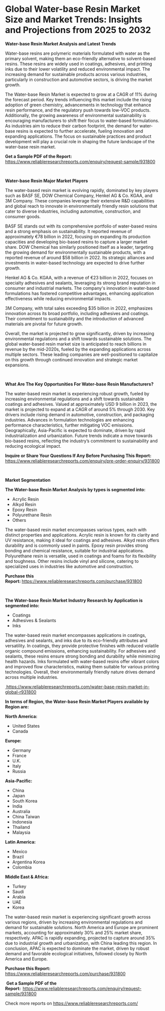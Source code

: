 <p><h1>Global Water-base Resin Market Size and Market Trends: Insights and Projections from 2025 to 2032</h1></p><p><strong>Water-base Resin Market Analysis and Latest Trends</strong></p>
<p><p>Water-base resins are polymeric materials formulated with water as the primary solvent, making them an eco-friendly alternative to solvent-based resins. These resins are widely used in coatings, adhesives, and printing inks due to their lower volatility and reduced environmental impact. The increasing demand for sustainable products across various industries, particularly in construction and automotive sectors, is driving the market growth.</p><p>The Water-base Resin Market is expected to grow at a CAGR of 11% during the forecast period. Key trends influencing this market include the rising adoption of green chemistry, advancements in technology that enhance resin performance, and the regulatory push towards low-VOC products. Additionally, the growing awareness of environmental sustainability is encouraging manufacturers to shift their focus to water-based formulations. As industries aim to reduce their carbon footprint, the demand for water-base resins is expected to further accelerate, fueling innovation and expanding applications. The focus on sustainable practices and product development will play a crucial role in shaping the future landscape of the water-base resin market.</p></p>
<p><strong>Get a Sample PDF of the Report:&nbsp;</strong> <a href="https://www.reliableresearchreports.com/enquiry/request-sample/931800?utm_campaign=3110&utm_medium=2&utm_source=Github&utm_content=ia&utm_term=21032025&utm_id=water-base-resin">https://www.reliableresearchreports.com/enquiry/request-sample/931800</a></p>
<p>&nbsp;</p>
<p><strong>Water-base Resin Major Market Players</strong></p>
<p><p>The water-based resin market is evolving rapidly, dominated by key players such as BASF SE, DOW Chemical Company, Henkel AG & Co. KGAA, and 3M Company. These companies leverage their extensive R&D capabilities and global reach to innovate in environmentally friendly resin solutions that cater to diverse industries, including automotive, construction, and consumer goods.</p><p>BASF SE stands out with its comprehensive portfolio of water-based resins and a strong emphasis on sustainability. It reported revenue of approximately €78 billion in 2022, focusing on expanding its production capacities and developing bio-based resins to capture a larger market share. DOW Chemical has similarly positioned itself as a leader, targeting the growing demand for environmentally sustainable products, with a reported revenue of around $58 billion in 2022. Its strategic alliances and investments in water-based technology are expected to drive further growth.</p><p>Henkel AG & Co. KGAA, with a revenue of €23 billion in 2022, focuses on specialty adhesives and sealants, leveraging its strong brand reputation in consumer and industrial markets. The company's innovation in water-based formulations has fostered competitive advantages, enhancing application effectiveness while reducing environmental impacts.</p><p>3M Company, with total sales exceeding $35 billion in 2022, emphasizes innovation across its broad portfolio, including adhesives and coatings. Their commitment to sustainability and the introduction of advanced materials are pivotal for future growth.</p><p>Overall, the market is projected to grow significantly, driven by increasing environmental regulations and a shift towards sustainable solutions. The global water-based resin market size is anticipated to reach billions in revenue by the mid-2020s, fueled by the expanding applications across multiple sectors. These leading companies are well-positioned to capitalize on this growth through continued innovation and strategic market expansions.</p></p>
<p>&nbsp;</p>
<p><strong>What Are The Key Opportunities For Water-base Resin Manufacturers?</strong></p>
<p><p>The water-based resin market is experiencing robust growth, fueled by increasing environmental regulations and a shift towards sustainable coatings and adhesives. Valued at approximately USD 9 billion in 2023, the market is projected to expand at a CAGR of around 5% through 2030. Key drivers include rising demand in automotive, construction, and packaging industries. Advances in formulation technologies are enhancing performance characteristics, further mitigating VOC emissions. Geographically, Asia-Pacific is expected to dominate, driven by rapid industrialization and urbanization. Future trends indicate a move towards bio-based resins, reflecting the industry’s commitment to sustainability and reducing ecological impact.</p></p>
<p><strong>Inquire or Share Your Questions If Any Before Purchasing This Report:</strong> <a href="https://www.reliableresearchreports.com/enquiry/pre-order-enquiry/931800?utm_campaign=3110&utm_medium=2&utm_source=Github&utm_content=ia&utm_term=21032025&utm_id=water-base-resin">https://www.reliableresearchreports.com/enquiry/pre-order-enquiry/931800</a></p>
<p>&nbsp;</p>
<p><strong>Market Segmentation</strong></p>
<p><strong>The Water-base Resin Market Analysis by types is segmented into:</strong></p>
<p><ul><li>Acrylic Resin</li><li>Alkyd Resin</li><li>Epoxy Resin</li><li>Polyurethane Resin</li><li>Others</li></ul></p>
<p><p>The water-based resin market encompasses various types, each with distinct properties and applications. Acrylic resin is known for its clarity and UV resistance, making it ideal for coatings and adhesives. Alkyd resin offers durability and is commonly used in paints. Epoxy resin provides strong bonding and chemical resistance, suitable for industrial applications. Polyurethane resin is versatile, used in coatings and foams for its flexibility and toughness. Other resins include vinyl and silicone, catering to specialized uses in industries like automotive and construction.</p></p>
<p><strong>Purchase this Report:&nbsp;</strong><a href="https://www.reliableresearchreports.com/purchase/931800?utm_campaign=3110&utm_medium=2&utm_source=Github&utm_content=ia&utm_term=21032025&utm_id=water-base-resin">https://www.reliableresearchreports.com/purchase/931800</a></p>
<p>&nbsp;</p>
<p><strong>The Water-base Resin Market Industry Research by Application is segmented into:</strong></p>
<p><ul><li>Coatings</li><li>Adhesives & Sealants</li><li>Inks</li></ul></p>
<p><p>The water-based resin market encompasses applications in coatings, adhesives and sealants, and inks due to its eco-friendly attributes and versatility. In coatings, they provide protective finishes with reduced volatile organic compound emissions, enhancing sustainability. For adhesives and sealants, these resins ensure strong bonding and durability while minimizing health hazards. Inks formulated with water-based resins offer vibrant colors and improved flow characteristics, making them suitable for various printing technologies. Overall, their environmentally friendly nature drives demand across multiple industries.</p></p>
<p><a href="https://www.reliableresearchreports.com/water-base-resin-market-in-global-r931800?utm_campaign=3110&utm_medium=2&utm_source=Github&utm_content=ia&utm_term=21032025&utm_id=water-base-resin">&nbsp;https://www.reliableresearchreports.com/water-base-resin-market-in-global-r931800</a></p>
<p><strong>In terms of Region, the Water-base Resin Market Players available by Region are:</strong></p>
<p>
    <p> <strong> North America: </strong>
        <ul>
            <li>United States</li>
            <li>Canada</li>
        </ul>
        </p> 
    <p> <strong> Europe: </strong>
        <ul>
            <li>Germany</li>
            <li>France</li>
            <li>U.K.</li>
            <li>Italy</li>
            <li>Russia</li>
        </ul>
        </p> 
    <p> <strong> Asia-Pacific: </strong>
        <ul>
            <li>China</li>
            <li>Japan</li>
            <li>South Korea</li>
            <li>India</li>
            <li>Australia</li>
            <li>China Taiwan</li>
            <li>Indonesia</li>
            <li>Thailand</li>
            <li>Malaysia</li>
        </ul>
        </p> 
    <p> <strong> Latin America: </strong>
        <ul>
            <li>Mexico</li>
            <li>Brazil</li>
            <li>Argentina Korea</li>
            <li>Colombia</li>
        </ul>
        </p> 
    <p> <strong> Middle East & Africa: </strong>
        <ul>
            <li>Turkey</li>
            <li>Saudi</li>
            <li>Arabia</li>
            <li>UAE</li>
            <li>Korea</li>
        </ul>
    </p>
    </p>
<p><p>The water-based resin market is experiencing significant growth across various regions, driven by increasing environmental regulations and demand for sustainable solutions. North America and Europe are prominent markets, accounting for approximately 30% and 25% market share, respectively. APAC is rapidly expanding, projected to capture around 35% due to industrial growth and urbanization, with China leading this region. In conclusion, APAC is expected to dominate the market, driven by robust demand and favorable ecological initiatives, followed closely by North America and Europe.</p></p>
<p><strong>Purchase this Report: </strong><a href="https://www.reliableresearchreports.com/purchase/931800?utm_campaign=3110&utm_medium=2&utm_source=Github&utm_content=ia&utm_term=21032025&utm_id=water-base-resin">https://www.reliableresearchreports.com/purchase/931800</a></p>
<p>&nbsp;<strong>Get a Sample PDF of the Report:&nbsp;&nbsp;</strong><a href="https://www.reliableresearchreports.com/enquiry/request-sample/931800?utm_campaign=3110&utm_medium=2&utm_source=Github&utm_content=ia&utm_term=21032025&utm_id=water-base-resin">https://www.reliableresearchreports.com/enquiry/request-sample/931800</a></p>
<p><strong></strong></p>
<p>Check more reports on <a href="https://www.reliableresearchreports.com/?utm_campaign=3110&utm_medium=2&utm_source=Github&utm_content=ia&utm_term=21032025&utm_id=water-base-resin">https://www.reliableresearchreports.com/</a></p>